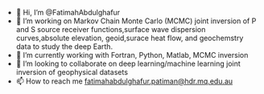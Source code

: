 - 👋 Hi, I’m @FatimahAbdulghafur
- 👀 I’m working on Markov Chain Monte Carlo (MCMC) joint inversion of P and S source receiver functions,surface wave dispersion curves,absolute elevation, geoid,surace heat flow, and geochemstry data to study the deep Earth.
- 🌱 I’m currently working with Fortran, Python, Matlab, MCMC inversion
- 💞️ I’m looking to collaborate on deep learning/machine learning joint inversion of geophysical datasets 
- 📫 How to reach me fatimahabdulghafur.patiman@hdr.mq.edu.au

<!---
FatimahAbdulghafur/FatimahAbdulghafur is a ✨ special ✨ repository because its `README.md` (this file) appears on your GitHub profile.
You can click the Preview link to take a look at your changes.
--->
